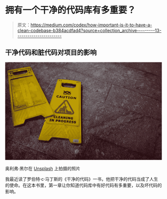 # 拥有一个干净的代码库有多重要？

> 原文：<https://medium.com/codex/how-important-is-it-to-have-a-clean-codebase-b384acdfad4?source=collection_archive---------13----------------------->

## 干净代码和脏代码对项目的影响

![](img/278e664a6a4795eee5640a935aca3c9e.png)

奥利弗·黑尔在 [Unsplash](https://unsplash.com?utm_source=medium&utm_medium=referral) 上拍摄的照片

我最近读了罗伯特·c·马丁斯的《干净的代码》一书，他把干净的代码当成了人生的使命。在这本书里，第一章让你知道代码库中有好代码有多重要，以及坏代码的影响。